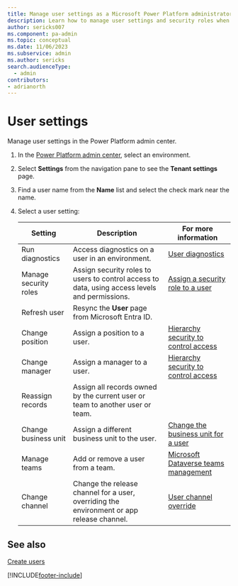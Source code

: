 ```yaml
---
title: Manage user settings as a Microsoft Power Platform administrator
description: Learn how to manage user settings and security roles when administering Microsoft Power Platform.
author: sericks007
ms.component: pa-admin
ms.topic: conceptual
ms.date: 11/06/2023
ms.subservice: admin
ms.author: sericks
search.audienceType: 
  - admin
contributors:
- adrianorth 
---
```


# User settings

Manage user settings in the Power Platform admin center.

1. In the [Power Platform admin center](https://admin.powerplatform.microsoft.com), select an environment.

2. Select **Settings** from the navigation pane to see the **Tenant settings** page.  

3. Find a user name from the **Name** list and select the check mark near the name.

4. Select a user setting:

   | Setting | Description | For more information |
   | ------- | ----------- | -------------------- |
   | Run diagnostics | Access diagnostics on a user in an environment. | [User diagnostics](troubleshooting-user-needs-read-write-access-organization.md#user-diagnostics) |
   | Manage security roles | Assign security roles to users to control access to data, using access levels and permissions.| [Assign a security role to a user](assign-security-roles.md) |
   | Refresh user | Resync the **User** page from Microsoft Entra ID. | |
   | Change position | Assign a position to a user. | [Hierarchy security to control access](hierarchy-security.md) |
   | Change manager  | Assign a manager to a user. | [Hierarchy security to control access](hierarchy-security.md) |
   | Reassign records | Assign all records owned by the current user or team to another user or team. | |
   | Change business unit | Assign a different business unit to the user. | [Change the business unit for a user](create-edit-business-units.md#change-the-business-unit-for-a-user) |
   | Manage teams | Add or remove a user from a team. | [Microsoft Dataverse teams management](manage-teams.md) |
   | Change channel | Change the release channel for a user, overriding the environment or app release channel. | [User channel override](user-channel-override.md) |

## See also

[Create users](create-users.md)

[!INCLUDE[footer-include](../includes/footer-banner.md)]
